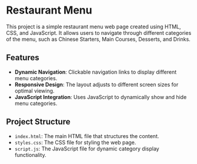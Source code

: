 # Restaurant Menu

This project is a simple restaurant menu web page created using HTML, CSS, and JavaScript. It allows users to navigate through different categories of the menu, such as Chinese Starters, Main Courses, Desserts, and Drinks.

## Features

- **Dynamic Navigation**: Clickable navigation links to display different menu categories.
- **Responsive Design**: The layout adjusts to different screen sizes for optimal viewing.
- **JavaScript Integration**: Uses JavaScript to dynamically show and hide menu categories.

## Project Structure

- `index.html`: The main HTML file that structures the content.
- `styles.css`: The CSS file for styling the web page.
- `script.js`: The JavaScript file for dynamic category display functionality.
